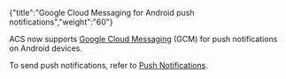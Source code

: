 {"title":"Google Cloud Messaging for Android push notifications","weight":"60"}

ACS now supports [Google Cloud Messaging](/docs/appc/Titanium_SDK/Titanium_SDK_How-tos/Notification_Services/Push_Notifications/) (GCM) for push notifications on Android devices.

To send push notifications, refer to [Push Notifications](/docs/appc/Titanium_SDK/Titanium_SDK_How-tos/Notification_Services/Push_Notifications/).
